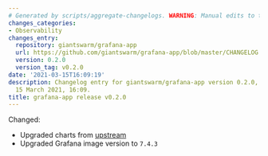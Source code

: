 ```yaml
---
# Generated by scripts/aggregate-changelogs. WARNING: Manual edits to this files will be overwritten.
changes_categories:
- Observability
changes_entry:
  repository: giantswarm/grafana-app
  url: https://github.com/giantswarm/grafana-app/blob/master/CHANGELOG.md#020---2021-03-15
  version: 0.2.0
  version_tag: v0.2.0
date: '2021-03-15T16:09:19'
description: Changelog entry for giantswarm/grafana-app version 0.2.0, published on
  15 March 2021, 16:09.
title: grafana-app release v0.2.0
---
```


Changed:
- Upgraded charts from [upstream](https://github.com/grafana/helm-charts/tree/main/charts/grafana)
- Upgraded Grafana image version to `7.4.3`
